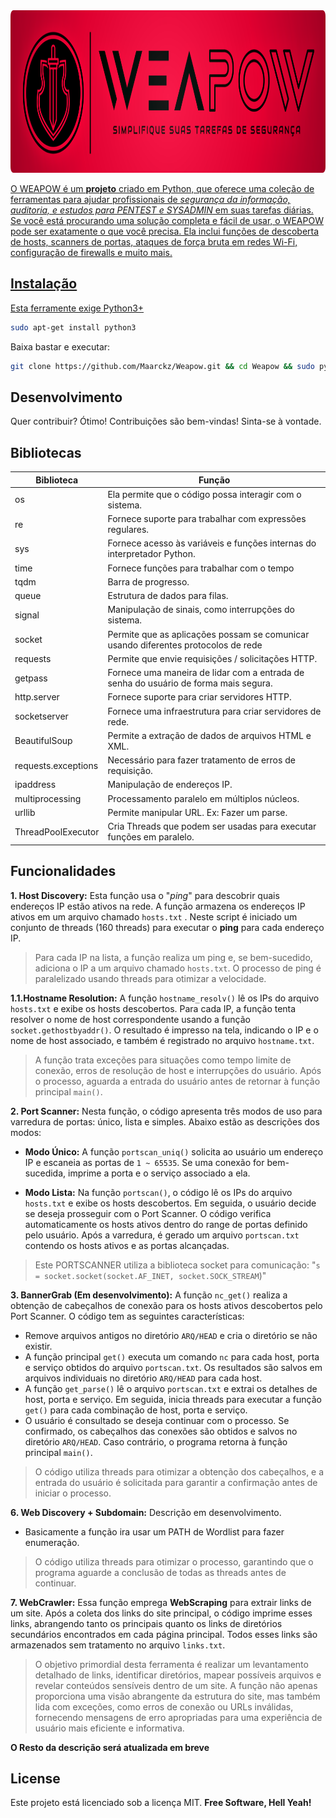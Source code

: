


<div align="left">
  <a href="https://github.com/maarckz/weapow" target="_blank"><img height="260" width= "960" src="https://github.com/Maarckz/Maarckz/blob/main/Images/weapow.png?raw=true"/> 
</div>


O WEAPOW é um **projeto** criado em Python,  que oferece uma coleção de ferramentas para ajudar profissionais de *segurança da informação, auditoria, e estudos para PENTEST e SYSADMIN* em suas tarefas diárias. Se você está procurando uma solução completa e fácil de usar, o WEAPOW pode ser exatamente o que você precisa. Ela inclui funções de descoberta de hosts, scanners de portas, ataques de força bruta em redes Wi-Fi, configuração de firewalls e muito mais.


## Instalação

Esta ferramente exige Python3+
```sh
sudo apt-get install python3
```
Baixa bastar e executar:

```sh
git clone https://github.com/Maarckz/Weapow.git && cd Weapow && sudo python3 Weapow.py
```

## Desenvolvimento
Quer contribuir? Ótimo!
Contribuições são bem-vindas! Sinta-se à vontade.

## Bibliotecas

| Biblioteca | Função |
| ------ | ------ |
| os | Ela permite que o código possa interagir com o sistema. |
| re | Fornece suporte para trabalhar com expressões regulares. |
| sys | Fornece acesso às variáveis e funções internas do interpretador Python. |
| time | Fornece funções para trabalhar com o tempo |
| tqdm | Barra de progresso. |
| queue | Estrutura de dados para filas. |
| signal | Manipulação de sinais, como interrupções do sistema. |
| socket | Permite que as aplicações possam se comunicar usando diferentes protocolos de rede |
| requests | Permite que envie requisições / solicitações HTTP. |
| getpass | Fornece uma maneira de lidar com a entrada de senha do usuário de forma mais segura. |
| http.server | Fornece suporte para criar servidores HTTP. |
| socketserver | Fornece uma infraestrutura para criar servidores de rede. |
| BeautifulSoup | Permite a extração de dados de arquivos HTML e XML. |
| requests.exceptions | Necessário para fazer tratamento de erros de requisição. |
| ipaddress | Manipulação de endereços IP. |
| multiprocessing | Processamento paralelo em múltiplos núcleos. |
| urllib | Permite manipular URL. Ex: Fazer um parse. |
| ThreadPoolExecutor | Cria Threads que podem ser usadas para executar funções em paralelo. |


## Funcionalidades




**1. Host Discovery:** Esta função usa o "*ping*" para descobrir quais endereços IP estão ativos na rede. A função armazena os endereços IP ativos em um arquivo chamado `hosts.txt` . Neste script é iniciado um conjunto de threads (160 threads) para executar o **ping** para cada endereço IP.

> Para cada IP na lista, a função realiza um ping e, se bem-sucedido, adiciona o IP a um arquivo chamado `hosts.txt`. O processo de ping é paralelizado usando threads para otimizar a velocidade. 

**1.1.Hostname Resolution:** A função `hostname_resolv()` lê os IPs do arquivo `hosts.txt` e exibe os hosts descobertos. Para cada IP, a função tenta resolver o nome de host correspondente usando a função `socket.gethostbyaddr()`. O resultado é impresso na tela, indicando o IP e o nome de host associado, e também é registrado no arquivo `hostname.txt`.

> A função trata exceções para situações como tempo limite de conexão,
> erros de resolução de host e interrupções do usuário. Após o processo,
> aguarda a entrada do usuário antes de retornar à função principal
> `main()`.

**2. Port Scanner:** Nesta função, o código apresenta três modos de uso para varredura de portas: único, lista e simples. Abaixo estão as descrições dos modos:

-   **Modo Único:** A função `portscan_uniq()` solicita ao usuário um endereço IP e escaneia as portas de `1 ~ 65535`. Se uma conexão for bem-sucedida, imprime a porta e o serviço associado a ela.
    
-   **Modo Lista:** Na função `portscan()`, o código lê os IPs do arquivo `hosts.txt` e exibe os hosts descobertos. Em seguida, o usuário decide se deseja prosseguir com o Port Scanner. O código verifica automaticamente os hosts ativos dentro do range de portas definido pelo usuário. Após a varredura, é gerado um arquivo `portscan.txt` contendo os hosts ativos e as portas alcançadas.
 > Este PORTSCANNER utiliza a biblioteca socket para comunicação: "`s = socket.socket(socket.AF_INET, socket.SOCK_STREAM`)"


**3. BannerGrab (Em desenvolvimento):** A função `nc_get()` realiza a obtenção de cabeçalhos de conexão para os hosts ativos descobertos pelo Port Scanner. O código tem as seguintes características:

-   Remove arquivos antigos no diretório `ARQ/HEAD` e cria o diretório se não existir.
-   A função principal `get()` executa um comando `nc` para cada host, porta e serviço obtidos do arquivo `portscan.txt`. Os resultados são salvos em arquivos individuais no diretório `ARQ/HEAD` para cada host.
-   A função `get_parse()` lê o arquivo `portscan.txt` e extrai os detalhes de host, porta e serviço. Em seguida, inicia threads para executar a função `get()` para cada combinação de host, porta e serviço.
-   O usuário é consultado se deseja continuar com o processo. Se confirmado, os cabeçalhos das conexões são obtidos e salvos no diretório `ARQ/HEAD`. Caso contrário, o programa retorna à função principal `main()`.

> O código utiliza threads para otimizar a obtenção dos cabeçalhos, e a
> entrada do usuário é solicitada para garantir a confirmação antes de
> iniciar o processo.

**6. Web Discovery + Subdomain:** Descrição em desenvolvimento.
-   Basicamente a função ira usar um PATH de Wordlist para fazer enumeração.
> O código utiliza threads para otimizar o processo, garantindo que o programa aguarde a conclusão de todas as threads antes de continuar.

    
**7. WebCrawler:** Essa função emprega **WebScraping** para extrair links de um site. Após a coleta dos links do site principal, o código imprime esses links, abrangendo tanto os principais quanto os links de diretórios secundários encontrados em cada página principal. Todos esses links são armazenados sem tratamento no arquivo `links.txt`.

> O objetivo primordial desta ferramenta é realizar um levantamento detalhado de links, identificar diretórios, mapear possíveis arquivos e revelar conteúdos sensíveis dentro de um site. A função não apenas proporciona uma visão abrangente da estrutura do site, mas também lida com exceções, como erros de conexão ou URLs inválidas, fornecendo mensagens de erro apropriadas para uma experiência de usuário mais eficiente e informativa.


**O Resto da descrição será atualizada em breve**


## License
Este projeto está licenciado sob a licença MIT.
**Free Software, Hell Yeah!**

[LinPEAS]:<https://github.com/carlospolop/PEASS-ng/tree/master/linPEAS>
[Carlos Polop]:<https://github.com/carlospolop>
[LinEnum]:<https://github.com/rebootuser/LinEnum>
[rebootuser]:<https://github.com/rebootuser>

